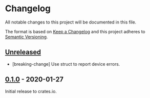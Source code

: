 # Changelog

All notable changes to this project will be documented in this file.

The format is based on [Keep a Changelog](http://keepachangelog.com/en/1.0.0/)
and this project adheres to [Semantic Versioning](http://semver.org/spec/v2.0.0.html).

## [Unreleased]

- [breaking-change] Use struct to report device errors.

## [0.1.0] - 2020-01-27

Initial release to crates.io.

[Unreleased]: https://github.com/eldruin/ccs811-rs/compare/v0.1.0...HEAD
[0.1.0]: https://github.com/eldruin/ccs811-rs/releases/tag/v0.1.0